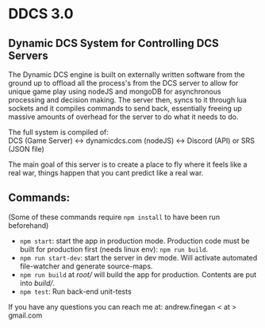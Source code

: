 # DDCS 3.0
## Dynamic DCS System for Controlling DCS Servers
The Dynamic DCS engine is built on externally written software from the ground up to offload all the process's from the DCS server to allow for unique game play using nodeJS and mongoDB for asynchronous processing and decision making.
The server then, syncs to it through lua sockets and it compiles commands to send back, essentially freeing up massive amounts of overhead for the server to do what it needs to do.<br>

The full system is compiled of:<br>
DCS (Game Server) <-> dynamicdcs.com (nodeJS) <-> Discord (API) or SRS (JSON file)

The main goal of this server is to create a place to fly where it feels like a real war, things happen that you cant predict like a real war.

## Commands:
(Some of these commands require `npm install` to have been run beforehand)
- `npm start`: start the app in production mode. Production code must be built for production first (needs linux env): `npm run build`.
- `npm run start-dev`: start the server in dev mode. Will activate automated file-watcher and generate source-maps.
- `npm run build` at _root/_ will build the app for production. Contents are put into _build/_.
- `npm test`: Run back-end unit-tests

If you have any questions you can reach me at: andrew.finegan < at > gmail.com
